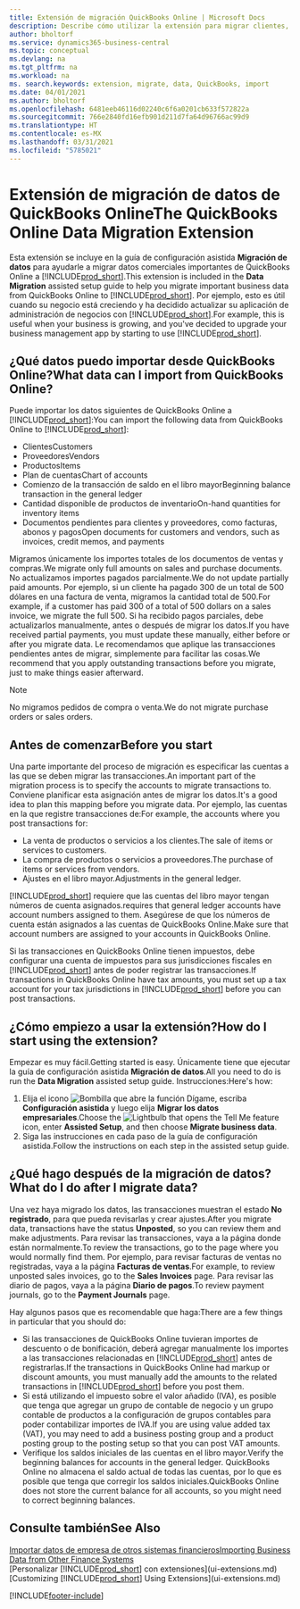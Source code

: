 ```yaml
---
title: Extensión de migración QuickBooks Online | Microsoft Docs
description: Describe cómo utilizar la extensión para migrar clientes, proveedores, elementos y cuentas de QuickBooks Online a Business Central.
author: bholtorf
ms.service: dynamics365-business-central
ms.topic: conceptual
ms.devlang: na
ms.tgt_pltfrm: na
ms.workload: na
ms. search.keywords: extension, migrate, data, QuickBooks, import
ms.date: 04/01/2021
ms.author: bholtorf
ms.openlocfilehash: 6481eeb46116d02240c6f6a0201cb633f572822a
ms.sourcegitcommit: 766e2840fd16efb901d211d7fa64d96766ac99d9
ms.translationtype: HT
ms.contentlocale: es-MX
ms.lasthandoff: 03/31/2021
ms.locfileid: "5785021"
---
```

# <a name="the-quickbooks-online-data-migration-extension"></a><span data-ttu-id="c41de-103">Extensión de migración de datos de QuickBooks Online</span><span class="sxs-lookup"><span data-stu-id="c41de-103">The QuickBooks Online Data Migration Extension</span></span>

<span data-ttu-id="c41de-104">Esta extensión se incluye en la guía de configuración asistida **Migración de datos** para ayudarle a migrar datos comerciales importantes de QuickBooks Online a [!INCLUDE[prod_short](includes/prod_short.md)].</span><span class="sxs-lookup"><span data-stu-id="c41de-104">This extension is included in the **Data Migration** assisted setup guide to help you migrate important business data from QuickBooks Online to [!INCLUDE[prod_short](includes/prod_short.md)].</span></span> <span data-ttu-id="c41de-105">Por ejemplo, esto es útil cuando su negocio está creciendo y ha decidido actualizar su aplicación de administración de negocios con [!INCLUDE[prod_short](includes/prod_short.md)].</span><span class="sxs-lookup"><span data-stu-id="c41de-105">For example, this is useful when your business is growing, and you've decided to upgrade your business management app by starting to use [!INCLUDE[prod_short](includes/prod_short.md)].</span></span>

## <a name="what-data-can-i-import-from-quickbooks-online"></a><span data-ttu-id="c41de-106">¿Qué datos puedo importar desde QuickBooks Online?</span><span class="sxs-lookup"><span data-stu-id="c41de-106">What data can I import from QuickBooks Online?</span></span>

<span data-ttu-id="c41de-107">Puede importar los datos siguientes de QuickBooks Online a [!INCLUDE[prod_short](includes/prod_short.md)]:</span><span class="sxs-lookup"><span data-stu-id="c41de-107">You can import the following data from QuickBooks Online to [!INCLUDE[prod_short](includes/prod_short.md)]:</span></span>  

* <span data-ttu-id="c41de-108">Clientes</span><span class="sxs-lookup"><span data-stu-id="c41de-108">Customers</span></span>
* <span data-ttu-id="c41de-109">Proveedores</span><span class="sxs-lookup"><span data-stu-id="c41de-109">Vendors</span></span>
* <span data-ttu-id="c41de-110">Productos</span><span class="sxs-lookup"><span data-stu-id="c41de-110">Items</span></span>
* <span data-ttu-id="c41de-111">Plan de cuentas</span><span class="sxs-lookup"><span data-stu-id="c41de-111">Chart of accounts</span></span>
* <span data-ttu-id="c41de-112">Comienzo de la transacción de saldo en el libro mayor</span><span class="sxs-lookup"><span data-stu-id="c41de-112">Beginning balance transaction in the general ledger</span></span>
* <span data-ttu-id="c41de-113">Cantidad disponible de productos de inventario</span><span class="sxs-lookup"><span data-stu-id="c41de-113">On-hand quantities for inventory items</span></span>
* <span data-ttu-id="c41de-114">Documentos pendientes para clientes y proveedores, como facturas, abonos y pagos</span><span class="sxs-lookup"><span data-stu-id="c41de-114">Open documents for customers and vendors, such as invoices, credit memos, and payments</span></span>

<span data-ttu-id="c41de-115">Migramos únicamente los importes totales de los documentos de ventas y compras.</span><span class="sxs-lookup"><span data-stu-id="c41de-115">We migrate only full amounts on sales and purchase documents.</span></span> <span data-ttu-id="c41de-116">No actualizamos importes pagados parcialmente.</span><span class="sxs-lookup"><span data-stu-id="c41de-116">We do not update partially paid amounts.</span></span> <span data-ttu-id="c41de-117">Por ejemplo, si un cliente ha pagado 300 de un total de 500 dólares en una factura de venta, migramos la cantidad total de 500.</span><span class="sxs-lookup"><span data-stu-id="c41de-117">For example, if a customer has paid 300 of a total of 500 dollars on a sales invoice, we migrate the full 500.</span></span> <span data-ttu-id="c41de-118">Si ha recibido pagos parciales, debe actualizarlos manualmente, antes o después de migrar los datos.</span><span class="sxs-lookup"><span data-stu-id="c41de-118">If you have received partial payments, you must update these manually, either before or after you migrate data.</span></span> <span data-ttu-id="c41de-119">Le recomendamos que aplique las transacciones pendientes antes de migrar, simplemente para facilitar las cosas.</span><span class="sxs-lookup"><span data-stu-id="c41de-119">We recommend that you apply outstanding transactions before you migrate, just to make things easier afterward.</span></span>

> [!NOTE]  
> <span data-ttu-id="c41de-120">No migramos pedidos de compra o venta.</span><span class="sxs-lookup"><span data-stu-id="c41de-120">We do not migrate purchase orders or sales orders.</span></span>

## <a name="before-you-start"></a><span data-ttu-id="c41de-121">Antes de comenzar</span><span class="sxs-lookup"><span data-stu-id="c41de-121">Before you start</span></span>

<span data-ttu-id="c41de-122">Una parte importante del proceso de migración es especificar las cuentas a las que se deben migrar las transacciones.</span><span class="sxs-lookup"><span data-stu-id="c41de-122">An important part of the migration process is to specify the accounts to migrate transactions to.</span></span> <span data-ttu-id="c41de-123">Conviene planificar esta asignación antes de migrar los datos.</span><span class="sxs-lookup"><span data-stu-id="c41de-123">It's a good idea to plan this mapping before you migrate data.</span></span> <span data-ttu-id="c41de-124">Por ejemplo, las cuentas en la que registre transacciones de:</span><span class="sxs-lookup"><span data-stu-id="c41de-124">For example, the accounts where you post transactions for:</span></span>  

* <span data-ttu-id="c41de-125">La venta de productos o servicios a los clientes.</span><span class="sxs-lookup"><span data-stu-id="c41de-125">The sale of items or services to customers.</span></span>
* <span data-ttu-id="c41de-126">La compra de productos o servicios a proveedores.</span><span class="sxs-lookup"><span data-stu-id="c41de-126">The purchase of items or services from vendors.</span></span>  
* <span data-ttu-id="c41de-127">Ajustes en el libro mayor.</span><span class="sxs-lookup"><span data-stu-id="c41de-127">Adjustments in the general ledger.</span></span>  

[!INCLUDE[prod_short](includes/prod_short.md)] <span data-ttu-id="c41de-128">requiere que las cuentas del libro mayor tengan números de cuenta asignados.</span><span class="sxs-lookup"><span data-stu-id="c41de-128">requires that general ledger accounts have account numbers assigned to them.</span></span> <span data-ttu-id="c41de-129">Asegúrese de que los números de cuenta están asignados a las cuentas de QuickBooks Online.</span><span class="sxs-lookup"><span data-stu-id="c41de-129">Make sure that account numbers are assigned to your accounts in QuickBooks Online.</span></span>

<span data-ttu-id="c41de-130">Si las transacciones en QuickBooks Online tienen impuestos, debe configurar una cuenta de impuestos para sus jurisdicciones fiscales en [!INCLUDE[prod_short](includes/prod_short.md)] antes de poder registrar las transacciones.</span><span class="sxs-lookup"><span data-stu-id="c41de-130">If transactions in QuickBooks Online have tax amounts, you must set up a tax account for your tax jurisdictions in [!INCLUDE[prod_short](includes/prod_short.md)] before you can post transactions.</span></span>

## <a name="how-do-i-start-using-the-extension"></a><span data-ttu-id="c41de-131">¿Cómo empiezo a usar la extensión?</span><span class="sxs-lookup"><span data-stu-id="c41de-131">How do I start using the extension?</span></span>

<span data-ttu-id="c41de-132">Empezar es muy fácil.</span><span class="sxs-lookup"><span data-stu-id="c41de-132">Getting started is easy.</span></span> <span data-ttu-id="c41de-133">Únicamente tiene que ejecutar la guía de configuración asistida **Migración de datos**.</span><span class="sxs-lookup"><span data-stu-id="c41de-133">All you need to do is run the **Data Migration** assisted setup guide.</span></span> <span data-ttu-id="c41de-134">Instrucciones:</span><span class="sxs-lookup"><span data-stu-id="c41de-134">Here's how:</span></span>

1. <span data-ttu-id="c41de-135">Elija el icono ![Bombilla que abre la función Dígame](media/ui-search/search_small.png "Dígame qué desea hacer"), escriba **Configuración asistida** y luego elija **Migrar los datos empresariales**.</span><span class="sxs-lookup"><span data-stu-id="c41de-135">Choose the ![Lightbulb that opens the Tell Me feature](media/ui-search/search_small.png "Tell me what you want to do") icon, enter **Assisted Setup**, and then choose **Migrate business data**.</span></span>
2. <span data-ttu-id="c41de-136">Siga las instrucciones en cada paso de la guía de configuración asistida.</span><span class="sxs-lookup"><span data-stu-id="c41de-136">Follow the instructions on each step in the assisted setup guide.</span></span>

## <a name="what-do-i-do-after-i-migrate-data"></a><span data-ttu-id="c41de-137">¿Qué hago después de la migración de datos?</span><span class="sxs-lookup"><span data-stu-id="c41de-137">What do I do after I migrate data?</span></span>

<span data-ttu-id="c41de-138">Una vez haya migrado los datos, las transacciones muestran el estado **No registrado**, para que pueda revisarlas y crear ajustes.</span><span class="sxs-lookup"><span data-stu-id="c41de-138">After you migrate data, transactions have the status **Unposted**, so you can review them and make adjustments.</span></span> <span data-ttu-id="c41de-139">Para revisar las transacciones, vaya a la página donde están normalmente.</span><span class="sxs-lookup"><span data-stu-id="c41de-139">To review the transactions, go to the page where you would normally find them.</span></span> <span data-ttu-id="c41de-140">Por ejemplo, para revisar facturas de ventas no registradas, vaya a la página **Facturas de ventas**.</span><span class="sxs-lookup"><span data-stu-id="c41de-140">For example, to review unposted sales invoices, go to the **Sales Invoices** page.</span></span> <span data-ttu-id="c41de-141">Para revisar las diario de pagos, vaya a la página **Diario de pagos**.</span><span class="sxs-lookup"><span data-stu-id="c41de-141">To review payment journals, go to the **Payment Journals** page.</span></span>  

<span data-ttu-id="c41de-142">Hay algunos pasos que es recomendable que haga:</span><span class="sxs-lookup"><span data-stu-id="c41de-142">There are a few things in particular that you should do:</span></span>

* <span data-ttu-id="c41de-143">Si las transacciones de QuickBooks Online tuvieran importes de descuento o de bonificación, deberá agregar manualmente los importes a las transacciones relacionadas en [!INCLUDE[prod_short](includes/prod_short.md)] antes de registrarlas.</span><span class="sxs-lookup"><span data-stu-id="c41de-143">If the transactions in QuickBooks Online had markup or discount amounts, you must manually add the amounts to the related transactions in [!INCLUDE[prod_short](includes/prod_short.md)] before you post them.</span></span>
* <span data-ttu-id="c41de-144">Si está utilizando el impuesto sobre el valor añadido (IVA), es posible que tenga que agregar un grupo de contable de negocio y un grupo contable de productos a la configuración de grupos contables para poder contabilizar importes de IVA.</span><span class="sxs-lookup"><span data-stu-id="c41de-144">If you are using value added tax (VAT), you may need to add a business posting group and a product posting group to the posting setup so that you can post VAT amounts.</span></span>
* <span data-ttu-id="c41de-145">Verifique los saldos iniciales de las cuentas en el libro mayor.</span><span class="sxs-lookup"><span data-stu-id="c41de-145">Verify the beginning balances for accounts in the general ledger.</span></span> <span data-ttu-id="c41de-146">QuickBooks Online no almacena el saldo actual de todas las cuentas, por lo que es posible que tenga que corregir los saldos iniciales.</span><span class="sxs-lookup"><span data-stu-id="c41de-146">QuickBooks Online does not store the current balance for all accounts, so you might need to correct beginning balances.</span></span>

## <a name="see-also"></a><span data-ttu-id="c41de-147">Consulte también</span><span class="sxs-lookup"><span data-stu-id="c41de-147">See Also</span></span>

[<span data-ttu-id="c41de-148">Importar datos de empresa de otros sistemas financieros</span><span class="sxs-lookup"><span data-stu-id="c41de-148">Importing Business Data from Other Finance Systems</span></span>](across-import-data-configuration-packages.md)  
<span data-ttu-id="c41de-149">[Personalizar [!INCLUDE[prod_short](includes/prod_short.md)] con extensiones](ui-extensions.md)</span><span class="sxs-lookup"><span data-stu-id="c41de-149">[Customizing [!INCLUDE[prod_short](includes/prod_short.md)] Using Extensions](ui-extensions.md)</span></span>  


[!INCLUDE[footer-include](includes/footer-banner.md)]